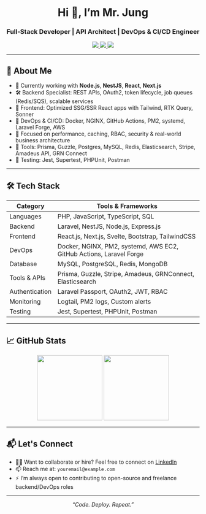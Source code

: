<!-- Hero Section -->
<h1 align="center">Hi 👋, I’m Mr. Jung</h1>
<h3 align="center">Full‑Stack Developer | API Architect | DevOps & CI/CD Engineer</h3>

<p align="center">
  <a href="https://github.com/MrJung10">
    <img src="https://img.shields.io/github/followers/MrJung10?label=Follow&style=social"/>
  </a>
  <a href="mailto:youremail@example.com">
    <img src="https://img.shields.io/badge/Email-Contact-red?style=flat-square"/>
  </a>
  <a href="https://linkedin.com/in/your-link">
    <img src="https://img.shields.io/badge/LinkedIn-Connect-blue?style=flat-square"/>
  </a>
</p>

---

## 🧠 About Me

- 🔭 Currently working with **Node.js**, **NestJS**, **React**, **Next.js**
- 🛠️ Backend Specialist: REST APIs, OAuth2, token lifecycle, job queues (Redis/SQS), scalable services
- 🧩 Frontend: Optimized SSG/SSR React apps with Tailwind, RTK Query, Sonner
- 🚀 DevOps & CI/CD: Docker, NGINX, GitHub Actions, PM2, systemd, Laravel Forge, AWS
- 🔐 Focused on performance, caching, RBAC, security & real-world business architecture
- 🧰 Tools: Prisma, Guzzle, Postgres, MySQL, Redis, Elasticsearch, Stripe, Amadeus API, GRN Connect
- 🧪 Testing: Jest, Supertest, PHPUnit, Postman

---

## 🛠️ Tech Stack

| Category         | Tools & Frameworks                                                                 |
|------------------|------------------------------------------------------------------------------------|
| Languages        | PHP, JavaScript, TypeScript, SQL                                                   |
| Backend          | Laravel, NestJS, Node.js, Express.js                                               |
| Frontend         | React.js, Next.js, Svelte, Bootstrap, TailwindCSS                              |
| DevOps           | Docker, NGINX, PM2, systemd, AWS EC2, GitHub Actions, Laravel Forge                |
| Database         | MySQL, PostgreSQL, Redis, MongoDB                                                  |
| Tools & APIs     | Prisma, Guzzle, Stripe, Amadeus, GRNConnect, Elasticsearch                         |
| Authentication   | Laravel Passport, OAuth2, JWT, RBAC                                                |
| Monitoring       | Logtail, PM2 logs, Custom alerts                                                   |
| Testing          | Jest, Supertest, PHPUnit, Postman                                                  |

---

## 📈 GitHub Stats

<p align="center">
  <img src="https://github-readme-stats.vercel.app/api?username=MrJung10&theme=radical&show_icons=true&count_private=true" height="170px"/>
  <img src="https://github-readme-stats.vercel.app/api/top-langs/?username=MrJung10&layout=compact&theme=radical" height="170px"/>
</p>

---

## 📬 Let's Connect

- 🧑‍💻 Want to collaborate or hire? Feel free to connect on [LinkedIn](https://www.linkedin.com/in/samir-karki-29450b235/)
- 📫 Reach me at: `youremail@example.com`
- ⚡ I’m always open to contributing to open-source and freelance backend/DevOps roles

---

<p align="center"><i>“Code. Deploy. Repeat.”</i></p>
